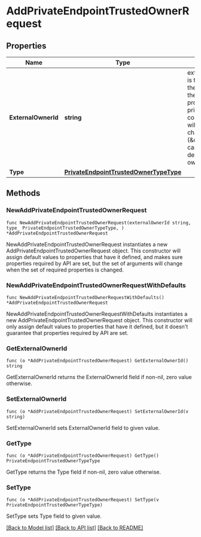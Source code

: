# AddPrivateEndpointTrustedOwnerRequest

## Properties

Name | Type | Description | Notes
------------ | ------------- | ------------- | -------------
**ExternalOwnerId** | **string** | external_owner_id is the identifier of the owner within the cloud provider for private endpoint connections. A wildcard character (\&quot;*\&quot;) can be used to denote all owners. | 
**Type** | [**PrivateEndpointTrustedOwnerTypeType**](PrivateEndpointTrustedOwnerTypeType.md) |  | 

## Methods

### NewAddPrivateEndpointTrustedOwnerRequest

`func NewAddPrivateEndpointTrustedOwnerRequest(externalOwnerId string, type_ PrivateEndpointTrustedOwnerTypeType, ) *AddPrivateEndpointTrustedOwnerRequest`

NewAddPrivateEndpointTrustedOwnerRequest instantiates a new AddPrivateEndpointTrustedOwnerRequest object.
This constructor will assign default values to properties that have it defined,
and makes sure properties required by API are set, but the set of arguments
will change when the set of required properties is changed.

### NewAddPrivateEndpointTrustedOwnerRequestWithDefaults

`func NewAddPrivateEndpointTrustedOwnerRequestWithDefaults() *AddPrivateEndpointTrustedOwnerRequest`

NewAddPrivateEndpointTrustedOwnerRequestWithDefaults instantiates a new AddPrivateEndpointTrustedOwnerRequest object.
This constructor will only assign default values to properties that have it defined,
but it doesn't guarantee that properties required by API are set.

### GetExternalOwnerId

`func (o *AddPrivateEndpointTrustedOwnerRequest) GetExternalOwnerId() string`

GetExternalOwnerId returns the ExternalOwnerId field if non-nil, zero value otherwise.

### SetExternalOwnerId

`func (o *AddPrivateEndpointTrustedOwnerRequest) SetExternalOwnerId(v string)`

SetExternalOwnerId sets ExternalOwnerId field to given value.

### GetType

`func (o *AddPrivateEndpointTrustedOwnerRequest) GetType() PrivateEndpointTrustedOwnerTypeType`

GetType returns the Type field if non-nil, zero value otherwise.

### SetType

`func (o *AddPrivateEndpointTrustedOwnerRequest) SetType(v PrivateEndpointTrustedOwnerTypeType)`

SetType sets Type field to given value.


[[Back to Model list]](../README.md#documentation-for-models) [[Back to API list]](../README.md#documentation-for-api-endpoints) [[Back to README]](../README.md)



